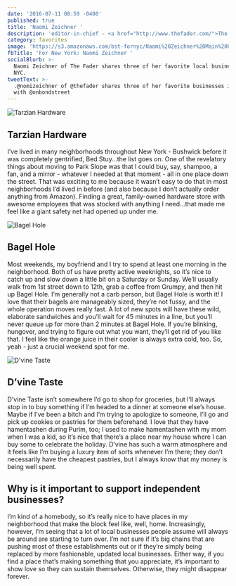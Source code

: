 ```yaml
---
date: '2016-07-11 08:59 -0400'
published: true
title: 'Naomi Zeichner '
description: 'editor-in-chief - <a href="http://www.thefader.com/">The Fader</a>'
category: favorites
image: 'https://s3.amazonaws.com/bst-fornyc/Naomi%20Zeichner%20Main%20Portrait.jpg'
fbTitle: 'For New York: Naomi Zeichner '
socialBlurb: >-
  Naomi Zeichner of The Fader shares three of her favorite local businesses in
  NYC.
tweetText: >-
  .@nomizeichner of @thefader shares three of her favorite businesses in NYC 
  with @onbondstreet
---
```

![Tarzian Hardware](https://s3.amazonaws.com/bst-fornyc/Naomi%20Zeichner%20Tarzian%20Hardware.jpg)

## Tarzian Hardware

I’ve lived in many neighborhoods throughout New York - Bushwick before it was completely gentrified, Bed Stuy...the list goes on. One of the revelatory things about moving to Park Slope was that I could buy, say, shampoo, a fan, and a mirror - whatever I needed at that moment - all in one place down the street. That was exciting to me because it wasn’t easy to do that in most neighborhoods I’d lived in before (and also because I don’t actually order anything from Amazon). Finding a great, family-owned hardware store with awesome employees that was stocked with anything I need...that made me feel like a giant safety net had opened up under me.

![Bagel Hole](https://s3.amazonaws.com/bst-fornyc/Naomi%20Zeichner%20Bagel%20Hole.jpg)

## Bagel Hole

Most weekends, my boyfriend and I try to spend at least one morning in the neighborhood. Both of us have pretty active weeknights, so it’s nice to catch up and slow down a little bit on a Saturday or Sunday. We’ll usually walk from 1st street down to 12th, grab a coffee from Grumpy, and then hit up Bagel Hole. I’m generally not a carb person, but Bagel Hole is worth it! I love that their bagels are manageably sized, they’re not fussy, and the whole operation moves really fast. A lot of new spots will have these wild, elaborate sandwiches and you’ll wait for 45 minutes in a line, but you’ll never queue up for more than 2 minutes at Bagel Hole. If you’re blinking, hungover, and trying to figure out what you want, they’ll get rid of you like that. I feel like the orange juice in their cooler is always extra cold, too. So, yeah - just a crucial weekend spot for me.

![D'vine Taste](https://s3.amazonaws.com/bst-fornyc/Naomi%20Zeichner%20D'Vine%20Taste%20Main.jpg)

## D’vine Taste

D’vine Taste isn’t somewhere I’d go to shop for groceries, but I’ll always stop in to buy something if I’m headed to a dinner at someone else’s house. Maybe if I’ve been a bitch and I’m trying to apologize to someone, I’ll go and pick up cookies or pastries for them beforehand. I love that they have hamentashen during Purim, too; I used to make hamentashen with my mom when I was a kid, so it’s nice that there’s a place near my house where I can buy some to celebrate the holiday. D’vine has such a warm atmosphere and it feels like I’m buying a luxury item of sorts whenever I’m there; they don’t necessarily have the cheapest pastries, but I always know that my money is being well spent.


## Why is it important to support independent businesses?

I’m kind of a homebody, so it’s really nice to have places in my neighborhood that make the block feel like, well, home. Increasingly, however, I’m seeing that a lot of local businesses people assume will always be around are starting to turn over. I’m not sure if it’s big chains that are pushing most of these establishments out or if they’re simply being replaced by more fashionable, updated local businesses. Either way, if you find a place that’s making something that you appreciate, it’s important to show love so they can sustain themselves. Otherwise, they might disappear forever.
